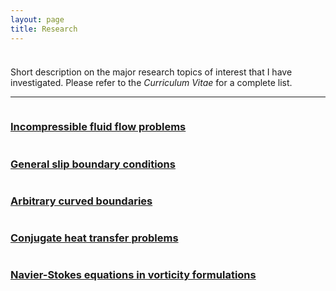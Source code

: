 ```yaml
---
layout: page
title: Research
---
```


<p style="margin-bottom:1cm;"></p>

<div class="message">
  Short description on the major research topics of interest that I have investigated. Please refer to the <i>Curriculum Vitae</i> for a complete list.
</div>

---

<div class="boxes-section">
  <div class="boxes-container">
    <div class="boxes-box">
      <a class="boxes-link" href="{{ 'research/incompressible_flows.html' | relative_url }}">
        <img src="{{ 'public/pressure.png' | relative_url }}" alt="">
        <h3>Incompressible fluid flow problems</h3>
      </a>
    </div>
    <div class="boxes-box">
      <a class="boxes-link" href="{{ 'research/slip_conditions.html' | relative_url }}">
        <img src="{{ 'public/streamlines.png' | relative_url }}" alt="">
        <h3>General slip boundary conditions</h3>
      </a>
    </div>
    <div class="boxes-box">
      <a class="boxes-link" href="{{ 'research/curved_boundaries.html' | relative_url }}">
        <img src="{{ 'public/unstructured_mesh.png' | relative_url }}" alt="">
        <h3>Arbitrary curved boundaries</h3>
      </a>
    </div>
    <div class="boxes-box">
      <a class="boxes-link" href="{{ 'research/heat_transfer.html' | relative_url }}">
        <img src="{{ 'public/continuity_interface_condition.png' | relative_url }}" alt="">
        <h3>Conjugate heat transfer problems</h3>
      </a>
    </div>
    <div class="boxes-box">
      <a class="boxes-link" href="{{ 'research/vorticity_formulations.html' | relative_url }}">
        <img src="{{ 'public/omega.png' | relative_url }}" alt="">
        <h3>Navier-Stokes equations in vorticity formulations</h3>
      </a>
    </div>
</div>
